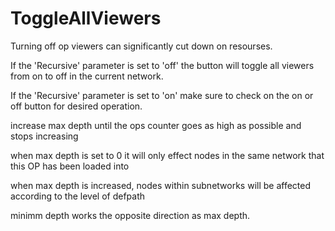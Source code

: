 # ToggleAllViewers
 
Turning off op viewers can significantly cut down on resourses.


If the 'Recursive' parameter is set to 'off' the button will toggle all viewers from on to off in the current network.

If the 'Recursive' parameter is set to 'on' make sure to check on the on or off button for desired operation.

increase max depth until the ops counter goes as high as possible and stops increasing

when max depth is set to 0 it will only effect nodes in the same network that this OP has been loaded into

when max depth is increased, nodes within subnetworks will be affected according to the level of defpath

minimm depth works the opposite direction as max depth.

